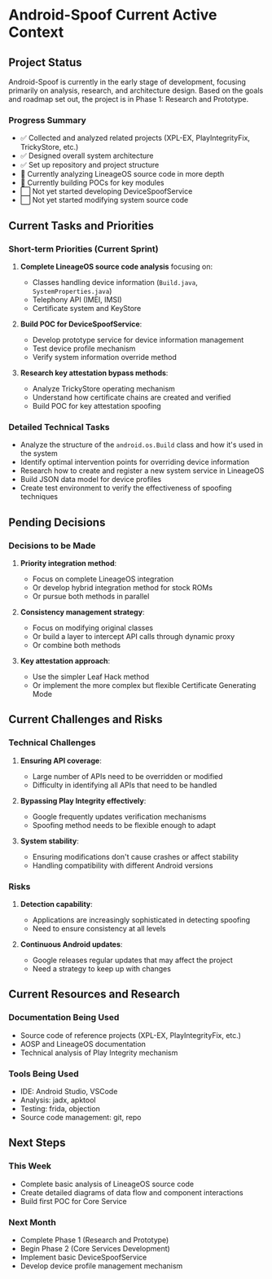 # Android-Spoof Current Active Context

## Project Status
Android-Spoof is currently in the early stage of development, focusing primarily on analysis, research, and architecture design. Based on the goals and roadmap set out, the project is in Phase 1: Research and Prototype.

### Progress Summary
- ✅ Collected and analyzed related projects (XPL-EX, PlayIntegrityFix, TrickyStore, etc.)
- ✅ Designed overall system architecture
- ✅ Set up repository and project structure
- 🔄 Currently analyzing LineageOS source code in more depth
- 🔄 Currently building POCs for key modules
- ⬜️ Not yet started developing DeviceSpoofService
- ⬜️ Not yet started modifying system source code

## Current Tasks and Priorities

### Short-term Priorities (Current Sprint)
1. **Complete LineageOS source code analysis** focusing on:
   - Classes handling device information (`Build.java`, `SystemProperties.java`)
   - Telephony API (IMEI, IMSI)
   - Certificate system and KeyStore

2. **Build POC for DeviceSpoofService**:
   - Develop prototype service for device information management
   - Test device profile mechanism
   - Verify system information override method

3. **Research key attestation bypass methods**:
   - Analyze TrickyStore operating mechanism
   - Understand how certificate chains are created and verified
   - Build POC for key attestation spoofing

### Detailed Technical Tasks
- Analyze the structure of the `android.os.Build` class and how it's used in the system
- Identify optimal intervention points for overriding device information
- Research how to create and register a new system service in LineageOS
- Build JSON data model for device profiles
- Create test environment to verify the effectiveness of spoofing techniques

## Pending Decisions

### Decisions to be Made
1. **Priority integration method**:
   - Focus on complete LineageOS integration
   - Or develop hybrid integration method for stock ROMs
   - Or pursue both methods in parallel

2. **Consistency management strategy**:
   - Focus on modifying original classes
   - Or build a layer to intercept API calls through dynamic proxy
   - Or combine both methods

3. **Key attestation approach**:
   - Use the simpler Leaf Hack method
   - Or implement the more complex but flexible Certificate Generating Mode

## Current Challenges and Risks

### Technical Challenges
1. **Ensuring API coverage**:
   - Large number of APIs need to be overridden or modified
   - Difficulty in identifying all APIs that need to be handled

2. **Bypassing Play Integrity effectively**:
   - Google frequently updates verification mechanisms
   - Spoofing method needs to be flexible enough to adapt

3. **System stability**:
   - Ensuring modifications don't cause crashes or affect stability
   - Handling compatibility with different Android versions

### Risks
1. **Detection capability**:
   - Applications are increasingly sophisticated in detecting spoofing
   - Need to ensure consistency at all levels

2. **Continuous Android updates**:
   - Google releases regular updates that may affect the project
   - Need a strategy to keep up with changes

## Current Resources and Research

### Documentation Being Used
- Source code of reference projects (XPL-EX, PlayIntegrityFix, etc.)
- AOSP and LineageOS documentation
- Technical analysis of Play Integrity mechanism

### Tools Being Used
- IDE: Android Studio, VSCode
- Analysis: jadx, apktool
- Testing: frida, objection
- Source code management: git, repo

## Next Steps

### This Week
- Complete basic analysis of LineageOS source code
- Create detailed diagrams of data flow and component interactions
- Build first POC for Core Service

### Next Month
- Complete Phase 1 (Research and Prototype)
- Begin Phase 2 (Core Services Development)
- Implement basic DeviceSpoofService
- Develop device profile management mechanism 